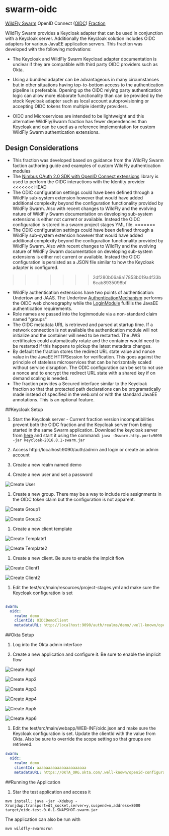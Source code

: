 # swarm-oidc
[WildFly Swarm](http://wildfly-swarm.io/) OpenID Connect ([OIDC](http://openid.net/connect/)) [Fraction](https://wildfly-swarm.gitbooks.io/wildfly-swarm-users-guide/content/fraction_authoring.html)

WildFly Swarm provides a Keycloak adapter that can be used in conjunction with a Keycloak server. Additionally the Keycloak solution includes OIDC adapters for various JavaEE application servers. This fraction was developed with the following motivations:
 * The Keycloak and WildFly Swarm Keycload adapter documentation is unclear if they are compatible with third party OIDC providers such as Okta.
 * Using a bundled adapter can be advantageous in many circumstances but in other situations having top-to-bottom access to the authentication pipeline is preferable. Opening up the OIDC relying party authentication logic can allow more elaborate functionality than can be provided by the stock Keycloak adapter such as local account autoprovisioning or accepting OIDC tokens from multiple identity providers. 
 
 * OIDC and Microservices are intended to be lightweight and this alternative WildFly/Swarm fraction has fewer dependencies than Keycloak and can be used as a reference implementation for custom WildFly Swarm authentication extensions.
 
## Design Considerations
 
 * This fraction was developed based on guidance from the WildFly Swarm faction authoring guide and examples of custom WildFly authentication modules
 * The [Nimbus OAuth 2.0 SDK with OpenID Connect extensions](http://connect2id.com/products/nimbus-oauth-openid-connect-sdk) library is used to perform the OIDC interactions with the Identity provider 
<<<<<<< HEAD
 * The ODIC configuration settings could have been defined through a WildFly sub-system extension however that would have added additional complexity beyond the configuration functionality provided by WildFly Swarm. Also with recent changes to WildFly and the evolving nature of WildFly Swarm documentation on developing sub-system extensions is either not current or available. Instead the OIDC configuration is stored in a swarm project stages YML file. 
=======
 * The ODIC configuration settings could have been defined through a WildFly sub-system extension however that would have added additional complexity beyond the configuration functionality provided by WildFly Swarm. Also with recent changes to WildFly and the evolving nature of WildFly Swarm documentation on developing sub-system extensions is either not current or available. Instead the OIDC configuration is persisted as a JSON file similar to how the Keycloak adapter is configured. 
>>>>>>> 2df280b06a9a17853b019a4f33b6cab8935098bf
 * WildFly authentication extensions have two points of authentication: Undertow and JAAS. The Undertow [AuthenticationMechanism](https://github.com/undertow-io/undertow/blob/master/core/src/main/java/io/undertow/security/api/AuthenticationMechanism.java) performs the OIDC web choreography  while the [LoginModule](https://github.com/picketbox/picketbox/blob/master/security-jboss-sx/jbosssx/src/main/java/org/jboss/security/auth/spi/AbstractServerLoginModule.java) fulfills the JavaEE authentication requirements.
 * Role names are passed into the loginmodule via a non-standard claim named "groups"
 * The OIDC metadata URL is retrieved and parsed at startup time. If a network connection is not available the authentication module will not initialize and the container will need to be restarted. The JWS certificates could automatically rotate and the container would need to be restarted if this happens to pickup the latest metadata changes. 
 * By default the fraction stores the redirect URL state value and nonce value in the JavaEE HTTPSession for verification. This goes against the principle of stateless microservices that can be horizontally scaled without service disruption. The ODIC configuration can be set to not use a nonce and to encrypt the redirect URL state with a shared key if on demand scaling is needed. 
 * The fraction provides a Secured interface similar to the Keycloak fraction so that that protected path declarations can be programatically made instead of specified in the web.xml or with the standard JavaEE annotations. This is an optional feature.
 
 ##Keycloak Setup
 
1. Start the Keycloak server - Current fraction version incompatibilities prevent both the OIDC fraction and the Keycloak server from being started in the same Swarm application. Download the keycloak server from [here](https://repo1.maven.org/maven2/org/wildfly/swarm/servers/keycloak/2016.8.1/keycloak-2016.8.1-swarm.jar) and start it using the command:
`java -Dswarm.http.port=9090 -jar keycloak-2016.8.1-swarm.jar`  
 
1. Access http://localhost:9090/auth/admin and login or create an admin account
 
1. Create a new realm named demo
 
1. Create a new user and set a password

![Create User](test/src/docs/user.png "New User")
 
1. Create a new group. There may be a way to include role assignments in the OIDC token claim but the configuration is not apparent.

![Create Group1](test/src/docs/group1.png)

![Create Group2](test/src/docs/group2.png)
 
1. Create a new client template

![Create Template1](test/src/docs/template1.png)

![Create Template2](test/src/docs/template2.png)
 
1. Create a new client. Be sure to enable the implcit flow
 
![Create Client1](test/src/docs/client1.png)

![Create Client2](test/src/docs/client2.png)
 
1. Edit the test/src/main/resources/project-stages.yml and make sure the Keycloak configuration is set

``` yml

swarm:
  oidc:
    realm: demo
    clientId: OIDCDemoClient
    metadataURL: http://localhost:9090/auth/realms/demo/.well-known/openid-configuration


```
 
##Okta Setup  
1. Log into the Okta admin interface 
  
1. Create a new application and configure it. Be sure to enable the implicit flow 

![Create App1](test/src/docs/createApp1.png)

![Create App2](test/src/docs/createApp2.png)

![Create App3](test/src/docs/createApp3.png)

![Create App4](test/src/docs/createApp4.png)

![Create App5](test/src/docs/createApp5.png)

![Create App6](test/src/docs/createApp6.png)
 
 
1. Edit the test/src/main/webapp/WEB-INF/oidc.json and make sure the Keycloak configuration is set. Update the clientId with the value from Okta. Also be sure to override the scope setting so that groups are retrieved.

``` yml
swarm:
  oidc:
    realm: demo
    clientId: aaaaaaaaaaaaaaaaaaaaaa
    metadataURL: https://OKTA_ORG.okta.com/.well-known/openid-configuration


``` 

##Running the Application
1. Star the test application and access it

`mvn install; java -jar -Xdebug -Xrunjdwp:transport=dt_socket,server=y,suspend=n,address=8000 target/oidc-test-0.0.1-SNAPSHOT-swarm.jar`

The application can also be run with 

`mvn wildfly-swarm:run` 
 
